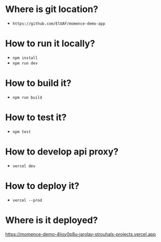 # Where is git location?

* `https://github.com/ElUAF/momence-demo-app`

# How to run it locally?  

* `npm install`
* `npm run dev`

# How to build it?

* `npm run build`

# How to test it?

* `npm test`

# How to develop api proxy?

* `vercel dev`

# How to deploy it?

* `vercel --prod`


# Where is it deployed?

https://momence-demo-4lioy0p8u-jarolav-strouhals-projects.vercel.app 


